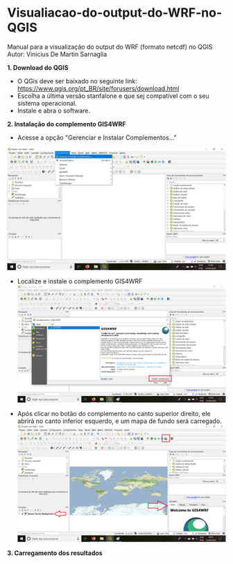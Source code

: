 # Visualiacao-do-output-do-WRF-no-QGIS
Manual para a visualização do output do WRF (formato netcdf) no QGIS  
  Autor: Vinicius De Martin Sarnaglia  

**1. Download do QGIS**
  - O QGis deve ser baixado no seguinte link: https://www.qgis.org/pt_BR/site/forusers/download.html  
  - Escolha a última versão stanfalone e que sej compatível com o seu sistema operacional.  
  - Instale e abra o software.  

**2. Instalação do complemento GIS4WRF**
  - Acesse a opção "Gerenciar e Instalar Complementos..."  

![complemento 1](https://github.com/NQualiAr/Visualiacao-do-output-do-WRF-no-QGIS/blob/viniciusdms-imagens/1.png)  

- Localize e instale o complemento GIS4WRF  
![complemento 1](https://github.com/NQualiAr/Visualiacao-do-output-do-WRF-no-QGIS/blob/viniciusdms-imagens/2.png)  

- Após clicar no botão do complemento no canto superior direito, ele abrirá no canto inferior esquerdo, e um mapa de fundo será carregado.  
![complemento 1](https://github.com/NQualiAr/Visualiacao-do-output-do-WRF-no-QGIS/blob/viniciusdms-imagens/3.png)  

**3. Carregamento dos resultados**

